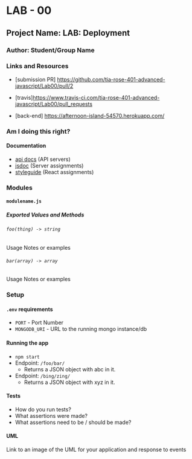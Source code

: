 # LAB - 00

## Project Name: LAB: Deployment

### Author: Student/Group Name

### Links and Resources
* [submission PR] https://github.com/tia-rose-401-advanced-javascript/Lab00/pull/2

* [travis]https://www.travis-ci.com/tia-rose-401-advanced-javascript/Lab00/pull_requests

* [back-end]  https://afternoon-island-54570.herokuapp.com/



### Am I doing this right?
#### Documentation
* [api docs](http://xyz.com) (API servers)
* [jsdoc](http://xyz.com) (Server assignments)
* [styleguide](http://xyz.com) (React assignments)

### Modules
#### `modulename.js`
##### Exported Values and Methods

###### `foo(thing) -> string`
Usage Notes or examples

###### `bar(array) -> array`
Usage Notes or examples

### Setup
#### `.env` requirements
* `PORT` - Port Number
* `MONGODB_URI` - URL to the running mongo instance/db

#### Running the app
* `npm start`
* Endpoint: `/foo/bar/`
  * Returns a JSON object with abc in it.
* Endpoint: `/bing/zing/`
  * Returns a JSON object with xyz in it.
  
#### Tests
* How do you run tests?
* What assertions were made?
* What assertions need to be / should be made?

#### UML
Link to an image of the UML for your application and response to events